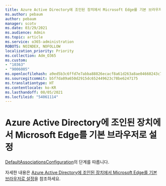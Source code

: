 ```yaml
---
title: Azure Active Directory에 조인된 장치에서 Microsoft Edge를 기본 브라우저로 설정
ms.author: pebaum
author: pebaum
manager: scotv
ms.date: 03/29/2021
ms.audience: Admin
ms.topic: article
ms.service: o365-administration
ROBOTS: NOINDEX, NOFOLLOW
localization_priority: Priority
ms.collection: Adm_O365
ms.custom:
- "10363"
- "9006005"
ms.openlocfilehash: a9ed5b3c6ffd7e7abba88826ecacf8a61d263a8ae04660243c7e4de0d30f7995
ms.sourcegitcommit: b5f7da89a650d2915dc652449623c78be6247175
ms.translationtype: HT
ms.contentlocale: ko-KR
ms.lasthandoff: 08/05/2021
ms.locfileid: "54061114"
---
```

# <a name="set-microsoft-edge-as-the-default-browser-on-an-azure-active-directoryjoined-device"></a>Azure Active Directory에 조인된 장치에서 Microsoft Edge를 기본 브라우저로 설정

[DefaultAssociationsConfiguration](https://go.microsoft.com/fwlink/?linkid=2132650)의 단계를 따릅니다.

자세한 내용은 [Azure Active Directory에 조인된 장치에서 Microsoft Edge를 기본 브라우저로 설정](https://go.microsoft.com/fwlink/?linkid=2132440)을 참조하세요.